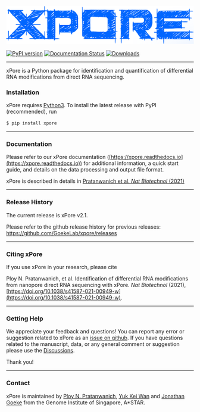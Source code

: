 ![alt text](https://github.com/GoekeLab/xpore/blob/master/figures/xpore_textlogo.png "xPore")



[![PyPI version](https://badge.fury.io/py/xpore.svg)](https://badge.fury.io/py/xpore)
[![Documentation Status](https://readthedocs.org/projects/xpore/badge/?version=latest)](https://xpore.readthedocs.io/en/latest/?badge=latest)
[![Downloads](https://pepy.tech/badge/xpore)](https://pepy.tech/project/xpore)


---


xPore is a Python package for identification and quantification of differential RNA modifications from direct RNA sequencing. 


### Installation

xPore requires [Python3](https://www.python.org).
To install the latest release with PyPI (recommended), run

```sh
$ pip install xpore 
```
---

### Documentation

Please refer to our xPore documentation ([https://xpore.readthedocs.io](https://xpore.readthedocs.io)) for additional information, a quick start guide, and details on the data processing and output file format.

xPore is described in details in [Pratanwanich et al. *Nat Biotechnol* (2021)](https://doi.org/10.1038/s41587-021-00949-w)

---

### Release History

The current release is xPore v2.1. 

Please refer to the github release history for previous releases: https://github.com/GoekeLab/xpore/releases

---

### Citing xPore

If you use xPore in your research, please cite 

Ploy N. Pratanwanich, et al. Identification of differential RNA modifications from nanopore direct RNA sequencing with xPore. *Nat Biotechnol* (2021), [https://doi.org/10.1038/s41587-021-00949-w](https://doi.org/10.1038/s41587-021-00949-w).

---

### Getting Help

We appreciate your feedback and questions! You can report any error or suggestion related to xPore as an [issue on github](https://github.com/GoekeLab/xpore/issues). If you have questions related to the manuscript, data, or any general comment or suggestion please use the [Discussions](https://github.com/GoekeLab/xpore/discussions).

Thank you!

---

### Contact
xPore is maintained by [Ploy N. Pratanwanich](https://github.com/ploy-np), [Yuk Kei Wan](https://github.com/yuukiiwa) and [Jonathan Goeke](https://github.com/jonathangoeke) from the Genome Institute of Singapore, A\*STAR. 
